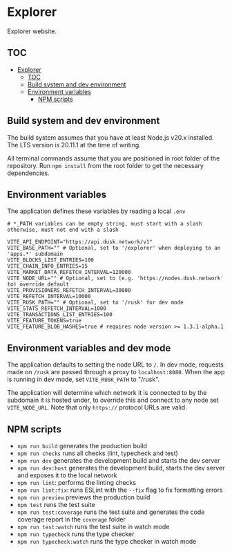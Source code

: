 # Explorer

Explorer website.

## TOC

- [Explorer](#explorer)
  - [TOC](#toc)
  - [Build system and dev environment](#build-system-and-dev-environment)
  - [Environment variables](#environment-variables)
    - [NPM scripts](#npm-scripts)

## Build system and dev environment

The build system assumes that you have at least Node.js v20.x installed. The LTS version is 20.11.1 at the time of writing.

All terminal commands assume that you are positioned in root folder of the repository.
Run `npm install` from the root folder to get the necessary dependencies.

## Environment variables

The application defines these variables by reading a local `.env`

```
# *_PATH variables can be empty string, must start with a slash otherwise, must not end with a slash

VITE_API_ENDPOINT="https://api.dusk.network/v1"
VITE_BASE_PATH="" # Optional, set to '/explorer' when deploying to an 'apps.*' subdomain
VITE_BLOCKS_LIST_ENTRIES=100
VITE_CHAIN_INFO_ENTRIES=15
VITE_MARKET_DATA_REFETCH_INTERVAL=120000
VITE_NODE_URL="" # Optional, set to (e.g. 'https://nodes.dusk.network' to) override default
VITE_PROVISIONERS_REFETCH_INTERVAL=30000
VITE_REFETCH_INTERVAL=10000
VITE_RUSK_PATH="" # Optional, set to '/rusk' for dev mode
VITE_STATS_REFETCH_INTERVAL=1000
VITE_TRANSACTIONS_LIST_ENTRIES=100
VITE_FEATURE_TOKENS=true
VITE_FEATURE_BLOB_HASHES=true # requires node version >= 1.3.1-alpha.1
```

## Environment variables and dev mode

The application defaults to setting the node URL to `/`. In dev mode, requests made on `/rusk` are passed through a proxy to `localhost:8080`. When the app is running in dev mode, set `VITE_RUSK_PATH` to "/rusk".

The application will determine which network it is connected to by the subdomain it is hosted under, to override this and connect to any node set `VITE_NODE_URL`. Note that only `https://` protocol URLs are valid.

## NPM scripts

- `npm run build` generates the production build
- `npm run checks` runs all checks (lint, typecheck and test)
- `npm run dev` generates the development build and starts the dev server
- `npm run dev:host` generates the development build, starts the dev server and exposes it to the local network
- `npm run lint`: performs the linting checks
- `npm run lint:fix`: runs ESLint with the `--fix` flag to fix formatting errors
- `npm run preview` previews the production build
- `npm test` runs the test suite
- `npm run test:coverage` runs the test suite and generates the code coverage report in the `coverage` folder
- `npm run test:watch` runs the test suite in watch mode
- `npm run typecheck` runs the type checker
- `npm run typecheck:watch` runs the type checker in watch mode
